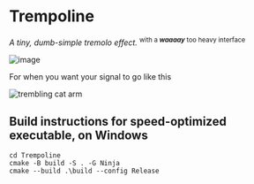 # Trempoline

*A tiny, dumb-simple tremolo effect.* <sup>with a ***waaaay*** too heavy interface</sup>

![image](https://user-images.githubusercontent.com/22452178/188287680-46b7724f-a196-4a10-8cbc-6f447f836a47.png)


For when you want your signal to go like this

![trembling cat arm](https://media.giphy.com/media/fDZ7ZkuKvk1Rm/giphy.gif)


## Build instructions for speed-optimized executable, on Windows
```
cd Trempoline
cmake -B build -S . -G Ninja
cmake --build .\build --config Release
```
